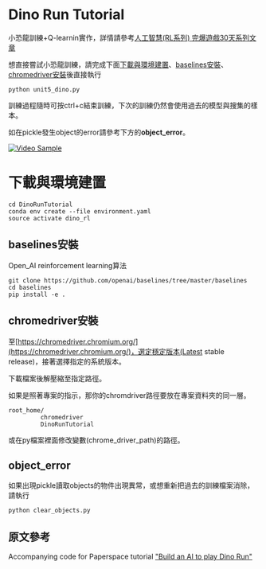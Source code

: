 # Dino Run Tutorial

小恐龍訓練+Q-learnin實作，詳情請參考[人工智慧(RL系列) 完爆遊戲30天系列文章](https://ithelp.ithome.com.tw/users/20121110/ironman/2855)

想直接嘗試小恐龍訓練，請完成下面[下載與環境建置](https://github.com/leeivan1007/DinoRunTutorial#%E4%B8%8B%E8%BC%89%E8%88%87%E7%92%B0%E5%A2%83%E5%BB%BA%E7%BD%AE)、[baselines安裝](https://github.com/leeivan1007/DinoRunTutorial#baselines%E5%AE%89%E8%A3%9D)、[chromedriver安裝](https://github.com/leeivan1007/DinoRunTutorial#chromedriver%E5%AE%89%E8%A3%9D)後直接執行
```
python unit5_dino.py
```
訓練過程隨時可按ctrl+c結束訓練，下次的訓練仍然會使用過去的模型與搜集的樣本。

如在pickle發生object的error請參考下方的**object_error**。

[![Video Sample](https://media.giphy.com/media/Ahh7X6z7jZSSl4veLf/giphy.gif)](http://www.youtube.com/watch?v=w1Rqf2oxcPU)

# 下載與環境建置
```git clone https://github.com/leeivan1007/DinoRunTutorial.git
cd DinoRunTutorial
conda env create --file environment.yaml
source activate dino_rl
```
## baselines安裝
Open_AI reinforcement learning算法
```
git clone https://github.com/openai/baselines/tree/master/baselines
cd baselines
pip install -e .
```
## chromedriver安裝

至[https://chromedriver.chromium.org/](https://chromedriver.chromium.org/)，選定穩定版本(Latest stable release)，接著選擇指定的系統版本。

下載檔案後解壓縮至指定路徑。

如果是照著專案的指示，那你的chromdriver路徑要放在專案資料夾的同一層。
```
root_home/
         chromedriver
         DinoRunTutorial
```
或在py檔案裡面修改變數(chrome_driver_path)的路徑。

## object_error

如果出現pickle讀取objects的物件出現異常，或想重新把過去的訓練檔案消除，請執行
```
python clear_objects.py 
```

## 原文參考

Accompanying code for Paperspace tutorial ["Build an AI to play Dino Run"](https://blog.paperspace.com/dino-run/)